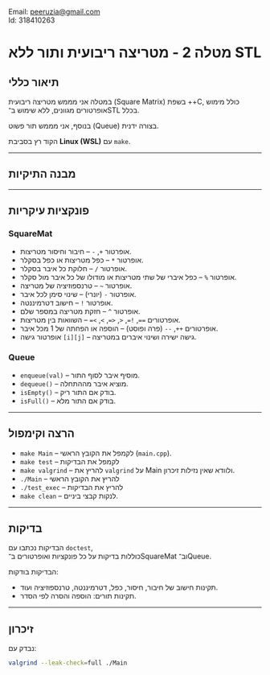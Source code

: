 Email: peeruzia@gmail.com  
Id: 318410263

# מטלה 2 - מטריצה ריבועית ותור ללא STL

## תיאור כללי

במטלה אני מממש מטריצה ריבועית (Square Matrix) בשפת ++C, כולל מימוש אופרטורים מגוונים, ללא שימוש ב־STL בכלל.

בנוסף, אני מממש תור פשוט (Queue) בצורה ידנית.

הקוד רץ בסביבת **Linux (WSL)** עם `make`.

---

## מבנה התיקיות

---

## פונקציות עיקריות

### SquareMat
- אופרטור `+`, `-` – חיבור וחיסור מטריצות.
- אופרטור `*` – כפל מטריצות או כפל בסקלר.
- אופרטור `/` – חלוקת כל איבר בסקלר.
- אופרטור `%` – כפל איברי של שתי מטריצות או מודולו של כל איבר מול סקלר.
- אופרטור `~` – טרנספוזיציה של מטריצה.
- אופרטור `-` (יונרי) – שינוי סימן לכל איבר.
- אופרטור `!` – חישוב דטרמיננטה.
- אופרטור `^` – חזקת מטריצה במספר שלם.
- אופרטורים `==`, `!=`, `<`, `<=`, `>`, `>=` – השוואות בין מטריצות.
- אופרטורים `++`, `--` (פרה ופוסט) – הוספה או הפחתה של 1 מכל איבר.
- אופרטור גישה `[i][j]` – גישה ישירה ושינוי איברים במטריצה.

### Queue
- `enqueue(val)` – מוסיף איבר לסוף התור.
- `dequeue()` – מוציא איבר מההתחלה.
- `isEmpty()` – בודק אם התור ריק.
- `isFull()` – בודק אם התור מלא.

---

## הרצה וקימפול

- `make Main` – לקמפל את הקובץ הראשי (`main.cpp`).
- `make test` – לקמפל את הבדיקות 
- `make valgrind` – להריץ את `valgrind` על Main ולוודא שאין נזילות זיכרון.
- `./Main` – להריץ את הקובץ הראשי 
- `./test_exec` – להריץ את הבדיקות
- `make clean` – לנקות קבצי ביניים.

---

## בדיקות

הבדיקות נכתבו עם `doctest`,  
כוללות בדיקות על כל פונקציות ואופרטורים ב־SquareMat וב־Queue.

הבדיקות בודקות:
- תקינות חישוב של חיבור, חיסור, כפל, דטרמיננטה, טרנספוזיציה ועוד.
- תקינות תורים: הוספה והסרה לפי הסדר.

---

## זיכרון

נבדק עם:
```bash
valgrind --leak-check=full ./Main
